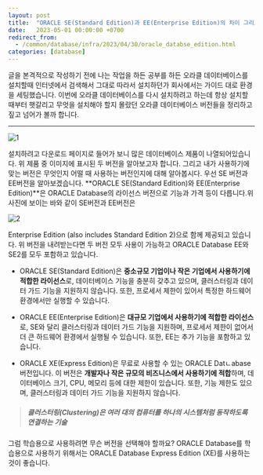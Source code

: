 ```yaml
---
layout: post
title:  "ORACLE SE(Standard Edition)과 EE(Enterprise Edition)의 차이 그리고 XE(Express Edition)은 뭘까?"
date:   2023-05-01 00:00:00 +0700
redirect_from:
  - /common/database/infra/2023/04/30/oracle_databse_edition.html
categories: [database]
---
```

글을 본격적으로 작성하기 전에 나는 작업을 하든 공부를 하든 오라클 데이터베이스를 설치할때 인터넷에서 검색해서 그대로 따라서 설치하던가 회사에서는 가이드 대로 환경을 세팅했습니다. 이번에 오라클 데이터베이스를 다시 설치하려고 하는데 항상 설치할 때부터 햇갈리고 무엇을 설치해야 할지 몰랐던 오라클 데이터베이스 버전들을 정리하고 짚고 넘어가 볼까 합니다.

- - -

![1](https://user-images.githubusercontent.com/36956285/235434924-5657225c-6c54-44eb-9234-2361b19d261e.PNG)

설치하려고 다운로드 페이지로 들어가 보니 많은 데이터베이스 제품이 나열되어있습니다. 위 제품 중 이미지에 표시된 두 버전을 알아보고자 합니다. 그리고 내가 사용하기에 맞는 버전은 무엇인지 어떨 때 사용하는 버전인지에 대해 알아봅시다. 우선 SE 버전과 EE버전을 알아보겠습니다. **ORACLE SE(Standard Edition)와 EE(Enterprise Edition)**은 ORACLE Database의 라이선스 버전으로 기능과 가격 등이 다릅니다.위 사진에 보이는 바와 같이 SE버전과 EE버전은

![2](https://user-images.githubusercontent.com/36956285/235435769-f8505d6c-8e8e-40ee-8b86-88cb75157492.PNG)

Enterprise Edition (also includes Standard Edition 2)으로 함께 제공되고 있습니다. 위 버전을 내려받는다면 두 버전 모두 사용이 가능하고 ORACLE Database EE와 SE2를 모두 포함하고 있습니다.

* ORACLE SE(Standard Edition)은 **중소규모 기업이나 작은 기업에서 사용하기에 적합한 라이선스**로, 데이터베이스 기능을 충분히 갖추고 있으며, 클러스터링과 데이터 가드 기능을 지원하지 않습니다. 또한, 프로세서 제한이 있어서 특정한 하드웨어 환경에서만 실행할 수 있습니다.

* ORACLE EE(Enterprise Edition)은 **대규모 기업에서 사용하기에 적합한 라이선스**로, SE와 달리 클러스터링과 데이터 가드 기능을 지원하며, 프로세서 제한이 없어서 더 큰 하드웨어 환경에서 실행될 수 있습니다. 또한, EE는 추가 기능을 포함하고 있습니다.

* ORACLE XE(Express Edition)은 무료로 사용할 수 있는 ORACLE Datㄴabase 버전입니다. 이 버전은 **개발자나 작은 규모의 비즈니스에서 사용하기에 적합**하며, 데이터베이스 크기, CPU, 메모리 등에 대한 제한이 있습니다. 또한, 기능 제한도 있으며, 클러스터링과 데이터 가드 기능을 지원하지 않습니다.

> ##### 클러스터링(Clustering)은 여러 대의 컴퓨터를 하나의 시스템처럼 동작하도록 연결하는 기술

그럼 학습용으로 사용하려면 무슨 버전을 선택해야 할까요? ORACLE Database를 학습용으로 사용하기 위해서는 ORACLE Database Express Edition (XE)를 사용하는 것이 좋습니다.

